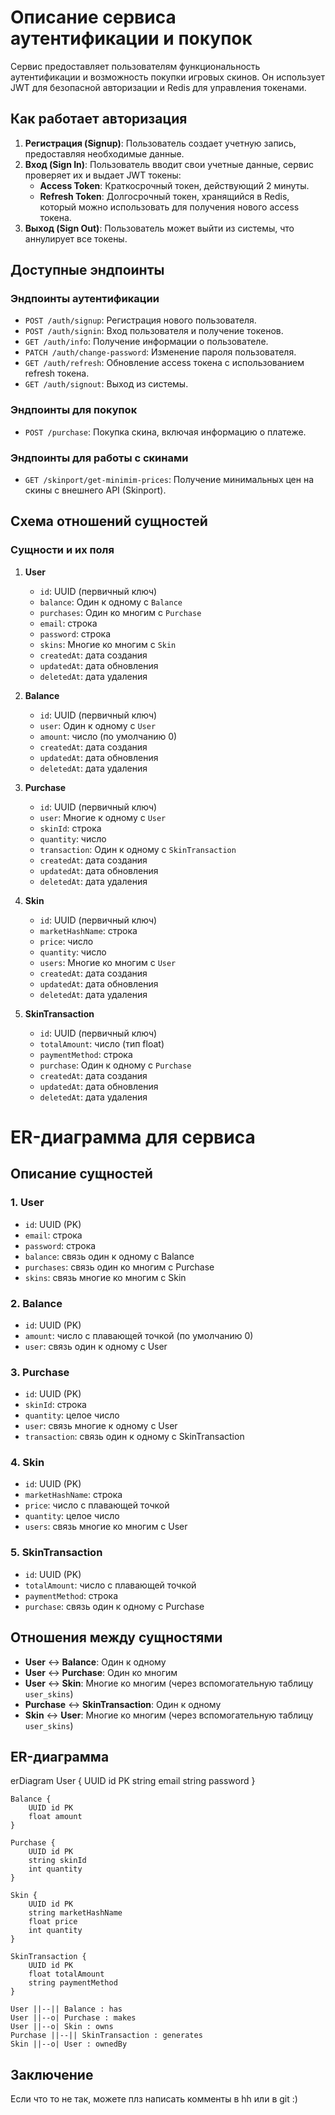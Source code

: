 # Описание сервиса аутентификации и покупок

Сервис предоставляет пользователям функциональность аутентификации и возможность покупки игровых скинов. Он использует JWT для безопасной авторизации и Redis для управления токенами.

## Как работает авторизация

1. **Регистрация (Signup)**: Пользователь создает учетную запись, предоставляя необходимые данные.
2. **Вход (Sign In)**: Пользователь вводит свои учетные данные, сервис проверяет их и выдает JWT токены:
   - **Access Token**: Краткосрочный токен, действующий 2 минуты.
   - **Refresh Token**: Долгосрочный токен, хранящийся в Redis, который можно использовать для получения нового access токена.
3. **Выход (Sign Out)**: Пользователь может выйти из системы, что аннулирует все токены.

## Доступные эндпоинты

### Эндпоинты аутентификации
- `POST /auth/signup`: Регистрация нового пользователя.
- `POST /auth/signin`: Вход пользователя и получение токенов.
- `GET /auth/info`: Получение информации о пользователе.
- `PATCH /auth/change-password`: Изменение пароля пользователя.
- `GET /auth/refresh`: Обновление access токена с использованием refresh токена.
- `GET /auth/signout`: Выход из системы.

### Эндпоинты для покупок
- `POST /purchase`: Покупка скина, включая информацию о платеже.
  
### Эндпоинты для работы с скинами
- `GET /skinport/get-minimim-prices`: Получение минимальных цен на скины с внешнего API (Skinport).

## Схема отношений сущностей

### Сущности и их поля

1. **User**
   - `id`: UUID (первичный ключ)
   - `balance`: Один к одному с `Balance`
   - `purchases`: Один ко многим с `Purchase`
   - `email`: строка
   - `password`: строка
   - `skins`: Многие ко многим с `Skin`
   - `createdAt`: дата создания
   - `updatedAt`: дата обновления
   - `deletedAt`: дата удаления

2. **Balance**
   - `id`: UUID (первичный ключ)
   - `user`: Один к одному с `User`
   - `amount`: число (по умолчанию 0)
   - `createdAt`: дата создания
   - `updatedAt`: дата обновления
   - `deletedAt`: дата удаления

3. **Purchase**
   - `id`: UUID (первичный ключ)
   - `user`: Многие к одному с `User`
   - `skinId`: строка
   - `quantity`: число
   - `transaction`: Один к одному с `SkinTransaction`
   - `createdAt`: дата создания
   - `updatedAt`: дата обновления
   - `deletedAt`: дата удаления

4. **Skin**
   - `id`: UUID (первичный ключ)
   - `marketHashName`: строка
   - `price`: число
   - `quantity`: число
   - `users`: Многие ко многим с `User`
   - `createdAt`: дата создания
   - `updatedAt`: дата обновления
   - `deletedAt`: дата удаления

5. **SkinTransaction**
   - `id`: UUID (первичный ключ)
   - `totalAmount`: число (тип float)
   - `paymentMethod`: строка
   - `purchase`: Один к одному с `Purchase`
   - `createdAt`: дата создания
   - `updatedAt`: дата обновления
   - `deletedAt`: дата удаления


# ER-диаграмма для сервиса

## Описание сущностей

### 1. User
- `id`: UUID (PK)
- `email`: строка
- `password`: строка
- `balance`: связь один к одному с Balance
- `purchases`: связь один ко многим с Purchase
- `skins`: связь многие ко многим с Skin

### 2. Balance
- `id`: UUID (PK)
- `amount`: число с плавающей точкой (по умолчанию 0)
- `user`: связь один к одному с User

### 3. Purchase
- `id`: UUID (PK)
- `skinId`: строка
- `quantity`: целое число
- `user`: связь многие к одному с User
- `transaction`: связь один к одному с SkinTransaction

### 4. Skin
- `id`: UUID (PK)
- `marketHashName`: строка
- `price`: число с плавающей точкой
- `quantity`: целое число
- `users`: связь многие ко многим с User

### 5. SkinTransaction
- `id`: UUID (PK)
- `totalAmount`: число с плавающей точкой
- `paymentMethod`: строка
- `purchase`: связь один к одному с Purchase

## Отношения между сущностями
- **User** ↔ **Balance**: Один к одному
- **User** ↔ **Purchase**: Один ко многим
- **User** ↔ **Skin**: Многие ко многим (через вспомогательную таблицу `user_skins`)
- **Purchase** ↔ **SkinTransaction**: Один к одному
- **Skin** ↔ **User**: Многие ко многим (через вспомогательную таблицу `user_skins`)

## ER-диаграмма

erDiagram
    User {
        UUID id PK
        string email
        string password
    }
    
    Balance {
        UUID id PK
        float amount
    }

    Purchase {
        UUID id PK
        string skinId
        int quantity
    }

    Skin {
        UUID id PK
        string marketHashName
        float price
        int quantity
    }

    SkinTransaction {
        UUID id PK
        float totalAmount
        string paymentMethod
    }

    User ||--|| Balance : has
    User ||--o| Purchase : makes
    User ||--o| Skin : owns
    Purchase ||--|| SkinTransaction : generates
    Skin ||--o| User : ownedBy

## Заключение

Если что то не так, можете плз написать комменты в hh или в git :)
